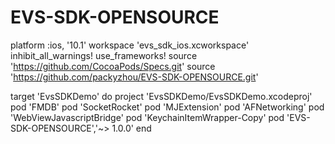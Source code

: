 # EVS-SDK-OPENSOURCE

platform :ios, '10.1'
workspace 'evs_sdk_ios.xcworkspace'
inhibit_all_warnings!
use_frameworks!
source 'https://github.com/CocoaPods/Specs.git'
source 'https://github.com/packyzhou/EVS-SDK-OPENSOURCE.git'

target 'EvsSDKDemo' do
project 'EvsSDKDemo/EvsSDKDemo.xcodeproj'
pod 'FMDB'
pod 'SocketRocket'
pod 'MJExtension'
pod 'AFNetworking'
pod 'WebViewJavascriptBridge'
pod 'KeychainItemWrapper-Copy'
pod 'EVS-SDK-OPENSOURCE','~> 1.0.0'
end
